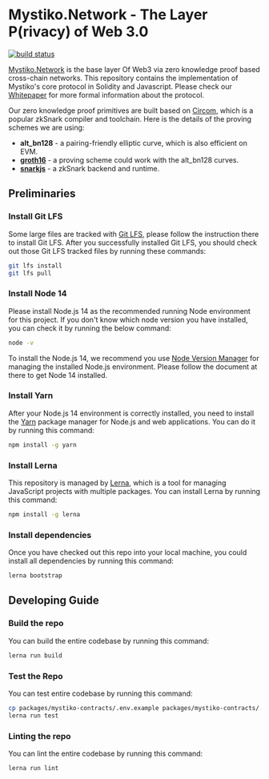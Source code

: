 # Mystiko.Network - The Layer P(rivacy) of Web 3.0

[![build status](https://github.com/mystikonetwork/mystiko-core/actions/workflows/build.yml/badge.svg)](https://github.com/mystikonetwork/mystiko-core/actions/workflows/build.yml)

[Mystiko.Network](https://mystiko.network) is the base layer Of Web3 via zero knowledge proof based cross-chain networks.
This repository contains the implementation of Mystiko's core protocol in Solidity and Javascript. Please check our
[Whitepaper](https://mystiko.network/whitepaper.pdf) for more formal information about the protocol.

Our zero knowledge proof primitives are built based on [Circom](https://github.com/iden3/circom), which is a popular
zkSnark compiler and toolchain. Here is the details of the proving schemes we are using:
* **alt_bn128** - a pairing-friendly elliptic curve, which is also efficient on EVM.
* **[groth16](https://eprint.iacr.org/2016/260)** - a proving scheme could work with the alt_bn128 curves.
* **[snarkjs](https://github.com/iden3/snarkjs)** - a zkSnark backend and runtime.

## Preliminaries
### Install Git LFS
Some large files are tracked with [Git LFS](https://git-lfs.github.com/), please follow the instruction there to install
Git LFS. After you successfully installed Git LFS, you should check out those Git LFS tracked files by running these commands:

```bash
git lfs install
git lfs pull
```

### Install Node 14
Please install Node.js 14 as the recommended running Node environment for this project. If you don't know which
node version you have installed, you can check it by running the below command:

```bash
node -v
```

To install the Node.js 14, we recommend you use [Node Version Manager](https://github.com/nvm-sh/nvm) for managing
the installed Node.js environment. Please follow the document at there to get Node 14 installed.

### Install Yarn
After your Node.js 14 environment is correctly installed, you need to install the [Yarn](https://yarnpkg.com/) package
manager for Node.js and web applications. You can do it by running this command:

```bash
npm install -g yarn
```

### Install Lerna
This repository is managed by [Lerna](https://lerna.js.org/), which is a tool for managing JavaScript projects with multiple packages.
You can install Lerna by running this command:

```bash
npm install -g lerna
```

### Install dependencies
Once you have checked out this repo into your local machine, you could install all dependencies by running this command:

```bash
lerna bootstrap
```

## Developing Guide

### Build the repo
You can build the entire codebase by running this command:

```bash
lerna run build
```

### Test the Repo

You can test entire codebase by running this command:

```bash
cp packages/mystiko-contracts/.env.example packages/mystiko-contracts/.env
lerna run test
```

### Linting the repo

You can lint the entire codebase by running this command:

```bash
lerna run lint
```
